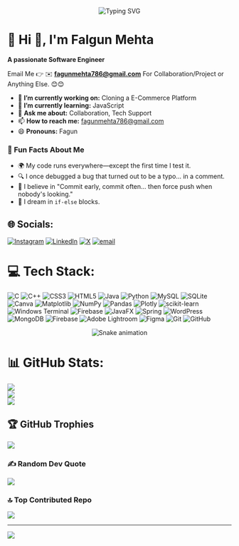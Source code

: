 <p align="center">
  <img 
    src="https://readme-typing-svg.demolab.com?font=Fira+Code&weight=600&size=24&pause=1000&color=12AD2B&center=true&vCenter=true&width=600&lines=Hi+there!+I'm+Falgun+Mehta+%F0%9F%91%8B;A+Creative+Java+Developer+%F0%9F%92%BB;Web+Developer+Explorer+%F0%9F%9A%80;Open+Source+Contributor+%E2%9C%A8;Lifelong+Learner+%F0%9F%93%9A;Welcome+to+my+GitHub+Profile!+%F0%9F%91%BD"
    alt="Typing SVG"
/>
</p>

# 💫 Hi 👋, I'm Falgun Mehta
**A passionate Software Engineer**

Email Me 👉 ✉️ **fagunmehta786@gmail.com** For Collaboration/Project or Anything Else. 😊😊

- 🔭 **I’m currently working on:** Cloning a E-Commerce Platform
- 🌱 **I’m currently learning:** JavaScript
- 💬 **Ask me about:** Collaboration, Tech Support
- 📫 **How to reach me:** fagunmehta786@gmail.com
- 😄 **Pronouns:** Fagun
### 🎉 Fun Facts About Me

- 🌍 My code runs everywhere—except the first time I test it.
- 🔍 I once debugged a bug that turned out to be a typo... in a comment.
- 🔁 I believe in "Commit early, commit often… then force push when nobody's looking."
- 💭 I dream in `if-else` blocks.

## 🌐 Socials:
[![Instagram](https://img.shields.io/badge/Instagram-%23E4405F.svg?logo=Instagram&logoColor=white)](https://instagram.com/fagun_mehta) [![LinkedIn](https://img.shields.io/badge/LinkedIn-%230077B5.svg?logo=linkedin&logoColor=white)](https://linkedin.com/in/fagun-mehta) [![X](https://img.shields.io/badge/X-black.svg?logo=X&logoColor=white)](https://x.com/fagun_mehta) [![email](https://img.shields.io/badge/Email-D14836?logo=gmail&logoColor=white)](mailto:fagunmehta786@gmail.com) 

# 💻 Tech Stack:
![C](https://img.shields.io/badge/c-%2300599C.svg?style=for-the-badge&logo=c&logoColor=white) ![C++](https://img.shields.io/badge/c++-%2300599C.svg?style=for-the-badge&logo=c%2B%2B&logoColor=white) ![CSS3](https://img.shields.io/badge/css3-%231572B6.svg?style=for-the-badge&logo=css3&logoColor=white) ![HTML5](https://img.shields.io/badge/html5-%23E34F26.svg?style=for-the-badge&logo=html5&logoColor=white) ![Java](https://img.shields.io/badge/java-%23ED8B00.svg?style=for-the-badge&logo=openjdk&logoColor=white) ![Python](https://img.shields.io/badge/python-3670A0?style=for-the-badge&logo=python&logoColor=ffdd54) ![MySQL](https://img.shields.io/badge/mysql-4479A1.svg?style=for-the-badge&logo=mysql&logoColor=white) ![SQLite](https://img.shields.io/badge/sqlite-%2307405e.svg?style=for-the-badge&logo=sqlite&logoColor=white) ![Canva](https://img.shields.io/badge/Canva-%2300C4CC.svg?style=for-the-badge&logo=Canva&logoColor=white) ![Matplotlib](https://img.shields.io/badge/Matplotlib-%23ffffff.svg?style=for-the-badge&logo=Matplotlib&logoColor=black) ![NumPy](https://img.shields.io/badge/numpy-%23013243.svg?style=for-the-badge&logo=numpy&logoColor=white) ![Pandas](https://img.shields.io/badge/pandas-%23150458.svg?style=for-the-badge&logo=pandas&logoColor=white) ![Plotly](https://img.shields.io/badge/Plotly-%233F4F75.svg?style=for-the-badge&logo=plotly&logoColor=white) ![scikit-learn](https://img.shields.io/badge/scikit--learn-%23F7931E.svg?style=for-the-badge&logo=scikit-learn&logoColor=white) ![Windows Terminal](https://img.shields.io/badge/Windows%20Terminal-%234D4D4D.svg?style=for-the-badge&logo=windows-terminal&logoColor=white) ![Firebase](https://img.shields.io/badge/firebase-%23039BE5.svg?style=for-the-badge&logo=firebase) ![JavaFX](https://img.shields.io/badge/javafx-%23FF0000.svg?style=for-the-badge&logo=javafx&logoColor=white) ![Spring](https://img.shields.io/badge/spring-%236DB33F.svg?style=for-the-badge&logo=spring&logoColor=white) ![WordPress](https://img.shields.io/badge/WordPress-%23117AC9.svg?style=for-the-badge&logo=WordPress&logoColor=white) ![MongoDB](https://img.shields.io/badge/MongoDB-%234ea94b.svg?style=for-the-badge&logo=mongodb&logoColor=white) ![Firebase](https://img.shields.io/badge/firebase-a08021?style=for-the-badge&logo=firebase&logoColor=ffcd34) ![Adobe Lightroom](https://img.shields.io/badge/Adobe%20Lightroom-31A8FF.svg?style=for-the-badge&logo=Adobe%20Lightroom&logoColor=white) ![Figma](https://img.shields.io/badge/figma-%23F24E1E.svg?style=for-the-badge&logo=figma&logoColor=white) ![Git](https://img.shields.io/badge/git-%23F05033.svg?style=for-the-badge&logo=git&logoColor=white) ![GitHub](https://img.shields.io/badge/github-%23121011.svg?style=for-the-badge&logo=github&logoColor=white)

<div align="center">
  <img src="https://profile-readme-generator.com/assets/snake.svg" alt="Snake animation" />
</div>

# 📊 GitHub Stats:
![](https://github-readme-stats.vercel.app/api?username=Falgunmehta&theme=dracula&hide_border=false&include_all_commits=true&count_private=false)<br/>
![](https://nirzak-streak-stats.vercel.app/?user=Falgunmehta&theme=dracula&hide_border=false)<br/>
![](https://github-readme-stats.vercel.app/api/top-langs/?username=Falgunmehta&theme=dracula&hide_border=false&include_all_commits=true&count_private=false&layout=compact)

## 🏆 GitHub Trophies
![](https://github-profile-trophy.vercel.app/?username=Falgunmehta&theme=dracula&no-frame=false&no-bg=true&margin-w=4)

### ✍️ Random Dev Quote
![](https://quotes-github-readme.vercel.app/api?type=horizontal&theme=radical)

### 🔝 Top Contributed Repo
![](https://github-contributor-stats.vercel.app/api?username=Falgunmehta&limit=5&theme=dark&combine_all_yearly_contributions=true)

---
[![](https://visitcount.itsvg.in/api?id=Falgunmehta&icon=0&color=0)](https://visitcount.itsvg.in)
